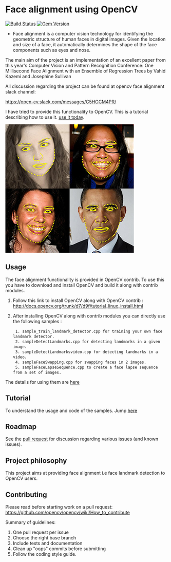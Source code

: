 # Face alignment using OpenCV

[![Build Status](https://travis-ci.org/pages-themes/hacker.svg?branch=master)](https://travis-ci.org/pages-themes/hacker) [![Gem Version](https://badge.fury.io/rb/jekyll-theme-hacker.svg)](https://badge.fury.io/rb/jekyll-theme-hacker)

* Face alignment is a computer vision technology for identifying the geometric structure of human faces in digital images. Given the location and size of a face, it automatically determines the shape of the face components such as eyes and nose.

The main aim of the project is an implementation of an excellent paper from this year's Computer Vision and Pattern Recognition Conference: One Millisecond Face Alignment with an Ensemble of Regression Trees by Vahid Kazemi and Josephine Sullivan

All discussion regarding the project can be found at opencv face alignment slack channel:

https://open-cv.slack.com/messages/C5HGCM4PR/

I have tried to provide this functionality to OpenCV. This is a tutorial describing how to use it.
[use it today](#usage). 

![Thumbnail of hacker](facereg.jpg)

## Usage

The face alignment functionality is provided in OpenCV contrib. 
To use this you have to download and install OpenCV and build it along with contrib modules.

1. Follow this link to install OpenCV along with OpenCV contrib : http://docs.opencv.org/trunk/d7/d9f/tutorial_linux_install.html

2. After installing OpenCV along with contrib modules you can directly use the following samples :

		1. sample_train_landmark_detector.cpp for training your own face landmark detector.
		2. sampleDetectLandmarks.cpp for detecting landmarks in a given image.
		3. sampleDetectLandmarksvideo.cpp for detecting landmarks in a video.
		4. sampleFaceSwapping.cpp for swapping faces in 2 images.
		5. sampleFaceLapseSequence.cpp to create a face lapse sequence from a set of images.
The details for using them are [here](#Tutorial)
## Tutorial

To understand the usage and code of the samples. Jump [here](https://sukhad-app.github.io/final)

## Roadmap

See the [pull request](https://github.com/opencv/opencv_contrib/pull/1199) for discussion regarding various issues (and known issues).

## Project philosophy

This project aims at providing face alignment i.e face landmark detection to OpenCV users.

## Contributing

Please read before starting work on a pull request: https://github.com/opencv/opencv/wiki/How_to_contribute

Summary of guidelines:

1. One pull request per issue
2. Choose the right base branch
3. Include tests and documentation
4. Clean up "oops" commits before submitting
5. Follow the coding style guide.
